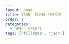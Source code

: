 ```yaml
---
layout: page
title: JSON  데이타 가져오기
order: 1
categories:
  - 데이터 가져오기
tags: ['filldata', 'json']
---
```

